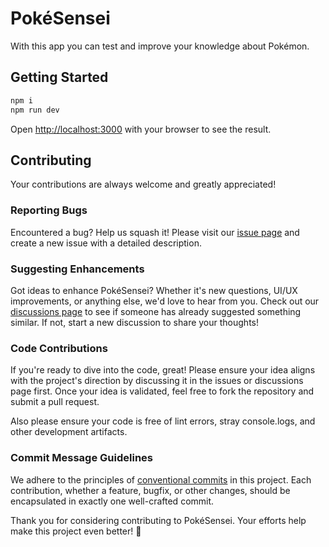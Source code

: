 # PokéSensei

With this app you can test and improve your knowledge about Pokémon.

## Getting Started

```bash
npm i
npm run dev
```

Open [http://localhost:3000](http://localhost:3000) with your browser to see the result.

## Contributing

Your contributions are always welcome and greatly appreciated!

### Reporting Bugs

Encountered a bug? Help us squash it! Please visit our [issue page](https://github.com/p-runge/pokesensei/issues) and create a new issue with a detailed description.

### Suggesting Enhancements

Got ideas to enhance PokéSensei? Whether it's new questions, UI/UX improvements, or anything else, we'd love to hear from you. Check out our [discussions page](https://github.com/p-runge/pokesensei/discussions) to see if someone has already suggested something similar. If not, start a new discussion to share your thoughts!

### Code Contributions

If you're ready to dive into the code, great! Please ensure your idea aligns with the project's direction by discussing it in the issues or discussions page first. Once your idea is validated, feel free to fork the repository and submit a pull request.

Also please ensure your code is free of lint errors, stray console.logs, and other development artifacts.

### Commit Message Guidelines

We adhere to the principles of [conventional commits](https://www.conventionalcommits.org/) in this project. Each contribution, whether a feature, bugfix, or other changes, should be encapsulated in exactly one well-crafted commit.

Thank you for considering contributing to PokéSensei. Your efforts help make this project even better! 🌟
